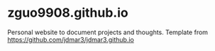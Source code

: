 # zguo9908.github.io
Personal website to document projects and thoughts. Template from https://github.com/jdmar3/jdmar3.github.io
